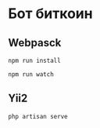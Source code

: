 # Бот биткоин

## Webpasck
```
npm run install
```
```
npm run watch
```

## Yii2
```
php artisan serve
```

